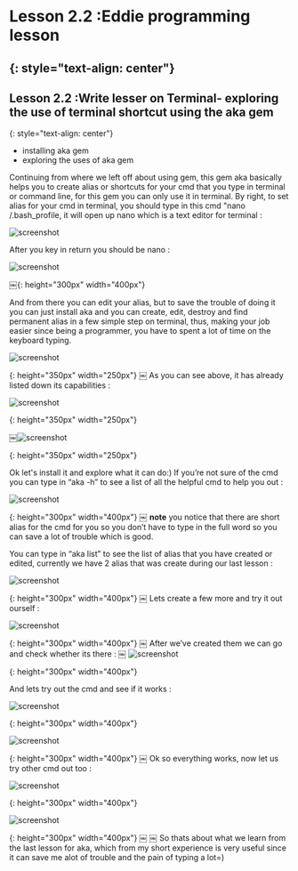 # Lesson 2.2 :Eddie programming lesson
{: style="text-align: center"}
--------------------------------------

## Lesson 2.2 :Write lesser on Terminal- exploring the use of terminal shortcut using the aka gem
{: style="text-align: center"}


- installing aka gem
- exploring the uses of aka gem

Continuing from where we left off about using gem, this gem aka basically helps you to create alias or shortcuts for your cmd that you type in terminal or command line, for this gem you can only use it in terminal. By right, to set alias for your cmd in terminal, you should type in this cmd "nano /.bash_profile, it will open up nano which is a text editor for terminal :

![screenshot][id]

[id]:/images/Lesson2.2/Photo1.png


 After you key in return you should be nano :

 ![screenshot][id1]

 [id1]:/images/Lesson2.2/Photo2.png
￼{: height="300px" width="400px"}

And from there you can edit your alias, but to save the trouble of doing it you can just install aka and you can create, edit, destroy and find permanent alias in a few simple step on terminal, thus, making your job easier since being a programmer, you have to spent a lot of time on the keyboard typing.

![screenshot][id2]

[id2]:/images/Lesson2.2/Photo3.png
{: height="350px" width="250px"}
￼
As you can see above, it has already listed down its capabilities :

![screenshot][id3]

[id3]:/images/Lesson2.2/Photo4.png
{: height="350px" width="250px"}

￼![screenshot][id4]

[id4]:/images/Lesson2.2/Photo5.png
{: height="350px" width="250px"}


Ok let's install it and explore what it can do:)
If you’re not sure of the cmd you can type in “aka -h” to see a list of all the helpful cmd to help you out :

![screenshot][id5]

[id5]:/images/Lesson2.2/Photo6.png
{: height="300px" width="400px"}
￼
**note** you notice that there are short alias for the cmd for you so you don’t have to type in the full word so you can save a lot of trouble which is good.

You can type in “aka list” to see the list of alias that you have created or edited, currently we have 2 alias that was create during our last lesson :

![screenshot][id6]

[id6]:/images/Lesson2.2/Photo7.png
{: height="300px" width="400px"}
￼
Lets create a few more and try it out ourself :

![screenshot][id7]

[id7]:/images/Lesson2.2/Photo8.png
{: height="300px" width="400px"}
￼
After we’ve created them we can go and check whether its there :
￼
![screenshot][id8]

[id8]:/images/Lesson2.2/Photo9.png
{: height="300px" width="400px"}

And lets try out the cmd and see if it works :

![screenshot][id9]

[id9]:/images/Lesson2.2/Photo10.png
{: height="300px" width="400px"}

![screenshot][id10]

[id10]:/images/Lesson2.2/Photo11.png
{: height="300px" width="400px"}
￼
Ok so everything works, now let us try other cmd out too :

![screenshot][id11]

[id11]:/images/Lesson2.2/Photo12.png
{: height="300px" width="400px"}

![screenshot][id12]

[id12]:/images/Lesson2.2/Photo13.png
{: height="300px" width="400px"}
￼
￼
So thats about what we learn from the last lesson for aka, which from my short experience is very useful since it can save me alot of trouble and the pain of typing a lot=)
